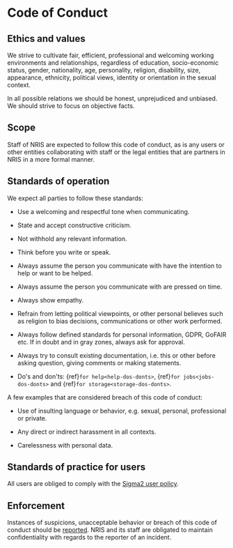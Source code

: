 # Code of Conduct

## Ethics and values

We strive to cultivate fair, efficient, professional and welcoming working environments and relationships, regardless of education, socio-economic status, gender, nationality, age, personality, religion, disability, size, appearance, ethnicity, political views, identity or orientation in the sexual context. 

In all possible relations we should be honest, unprejudiced and unbiased. We should strive to focus on objective facts. 

## Scope

Staff of NRIS are expected to follow this code of conduct, as is any users or other entities collaborating with staff or the legal entities that are partners in NRIS in a more formal manner.

## Standards of operation

We expect all parties to follow these standards:

- Use a welcoming and respectful tone when communicating.

- State and accept constructive criticism.

- Not withhold any relevant information.

- Think before you write or speak.

- Always assume the person you communicate with have the intention to help or want to be helped.

- Always assume the person you communicate with are pressed on time.

- Always show empathy.

- Refrain from letting political viewpoints, or other personal believes such as religion to bias decisions, communications or other work performed.

- Always follow defined standards for personal information, GDPR, GoFAIR etc. If in doubt and in gray zones, always ask for approval.

- Always try to consult existing documentation, i.e. this or other before asking question, giving comments or making statements.

- Do's and don'ts: {ref}`for help<help-dos-donts>`, {ref}`for jobs<jobs-dos-donts>` and {ref}`for storage<storage-dos-donts>`.

A few examples that are considered breach of this code of conduct:

- Use of insulting language or behavior, e.g. sexual, personal, professional or private.

- Any direct or indirect harassment in all contexts.

- Carelessness with personal data.

## Standards of practice for users
All users are obliged to comply with the [Sigma2 user policy](https://www.sigma2.no/acceptable-use-policy).

## Enforcement 
Instances of suspicions, unacceptable behavior or breach of this code of conduct should be [reported](mailto:sigm2@nris.no). NRIS and its staff are obligated to maintain confidentiality with regards to the reporter of an incident.
